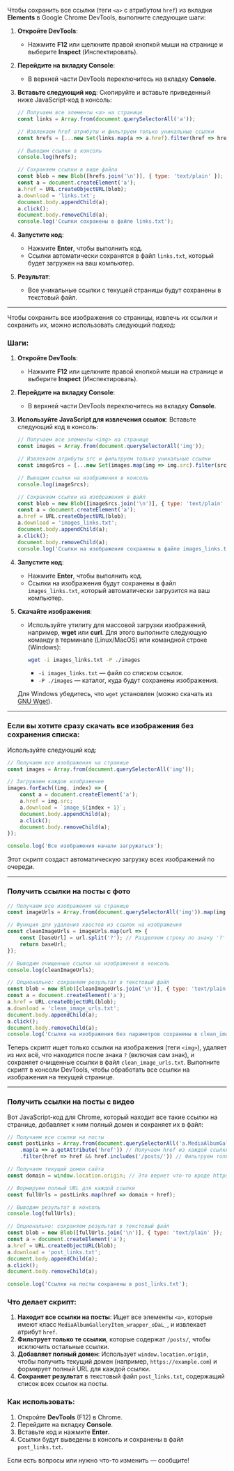 Чтобы сохранить все ссылки (теги `<a>` с атрибутом `href`) из вкладки **Elements** в Google Chrome DevTools, выполните следующие шаги:

1. **Откройте DevTools**:
   - Нажмите **F12** или щелкните правой кнопкой мыши на странице и выберите **Inspect** (Инспектировать).

2. **Перейдите на вкладку Console**:
   - В верхней части DevTools переключитесь на вкладку **Console**.

3. **Вставьте следующий код**:
   Скопируйте и вставьте приведенный ниже JavaScript-код в консоль:

   ```javascript
   // Получаем все элементы <a> на странице
   const links = Array.from(document.querySelectorAll('a'));

   // Извлекаем href атрибуты и фильтруем только уникальные ссылки
   const hrefs = [...new Set(links.map(a => a.href).filter(href => href))];

   // Выводим ссылки в консоль
   console.log(hrefs);

   // Сохраняем ссылки в виде файла
   const blob = new Blob([hrefs.join('\n')], { type: 'text/plain' });
   const a = document.createElement('a');
   a.href = URL.createObjectURL(blob);
   a.download = 'links.txt';
   document.body.appendChild(a);
   a.click();
   document.body.removeChild(a);
   console.log('Ссылки сохранены в файле links.txt');
   ```

4. **Запустите код**:
   - Нажмите **Enter**, чтобы выполнить код.
   - Ссылки автоматически сохранятся в файл `links.txt`, который будет загружен на ваш компьютер.

5. **Результат**:
   - Все уникальные ссылки с текущей страницы будут сохранены в текстовый файл.

---

Чтобы сохранить все изображения со страницы, извлечь их ссылки и сохранить их, можно использовать следующий подход:

### Шаги:

1. **Откройте DevTools**:
   - Нажмите **F12** или щелкните правой кнопкой мыши на странице и выберите **Inspect** (Инспектировать).

2. **Перейдите на вкладку Console**:
   - В верхней части DevTools переключитесь на вкладку **Console**.

3. **Используйте JavaScript для извлечения ссылок**:
   Вставьте следующий код в консоль:

   ```javascript
   // Получаем все элементы <img> на странице
   const images = Array.from(document.querySelectorAll('img'));

   // Извлекаем атрибуты src и фильтруем только уникальные ссылки
   const imageSrcs = [...new Set(images.map(img => img.src).filter(src => src))];

   // Выводим ссылки на изображения в консоль
   console.log(imageSrcs);

   // Сохраняем ссылки на изображения в файл
   const blob = new Blob([imageSrcs.join('\n')], { type: 'text/plain' });
   const a = document.createElement('a');
   a.href = URL.createObjectURL(blob);
   a.download = 'images_links.txt';
   document.body.appendChild(a);
   a.click();
   document.body.removeChild(a);
   console.log('Ссылки на изображения сохранены в файле images_links.txt');
   ```

4. **Запустите код**:
   - Нажмите **Enter**, чтобы выполнить код.
   - Ссылки на изображения будут сохранены в файл `images_links.txt`, который автоматически загрузится на ваш компьютер.

5. **Скачайте изображения**:
   - Используйте утилиту для массовой загрузки изображений, например, **wget** или **curl**. Для этого выполните следующую команду в терминале (Linux/MacOS) или командной строке (Windows):

     ```bash
     wget -i images_links.txt -P ./images
     ```

     - `-i images_links.txt` — файл со списком ссылок.
     - `-P ./images` — каталог, куда будут сохранены изображения.

   Для Windows убедитесь, что `wget` установлен (можно скачать из [GNU Wget](https://eternallybored.org/misc/wget/)).

---

### Если вы хотите сразу скачать все изображения без сохранения списка:

Используйте следующий код:

```javascript
// Получаем все изображения на странице
const images = Array.from(document.querySelectorAll('img'));

// Загружаем каждое изображение
images.forEach((img, index) => {
    const a = document.createElement('a');
    a.href = img.src;
    a.download = `image_${index + 1}`;
    document.body.appendChild(a);
    a.click();
    document.body.removeChild(a);
});

console.log('Все изображения начали загружаться');
```

Этот скрипт создаст автоматическую загрузку всех изображений по очереди.

---

### Получить ссылки на посты с фото

```javascript
// Получаем все изображения на странице
const imageUrls = Array.from(document.querySelectorAll('img')).map(img => img.src);

// Функция для удаления хвостов из ссылок на изображения
const cleanImageUrls = imageUrls.map(url => {
    const [baseUrl] = url.split('?'); // Разделяем строку по знаку '?'
    return baseUrl;
});

// Выводим очищенные ссылки на изображения в консоль
console.log(cleanImageUrls);

// Опционально: сохраняем результат в текстовый файл
const blob = new Blob([cleanImageUrls.join('\n')], { type: 'text/plain' });
const a = document.createElement('a');
a.href = URL.createObjectURL(blob);
a.download = 'clean_image_urls.txt';
document.body.appendChild(a);
a.click();
document.body.removeChild(a);
console.log('Ссылки на изображения без параметров сохранены в clean_image_urls.txt');

```

Теперь скрипт ищет только ссылки на изображения (теги `<img>`), удаляет из них всё, что находится после знака `?` (включая сам знак), и сохраняет очищенные ссылки в файл `clean_image_urls.txt`. Выполните скрипт в консоли DevTools, чтобы обработать все ссылки на изображения на текущей странице. 

---

### Получить ссылки на посты с видео

Вот JavaScript-код для Chrome, который находит все такие ссылки на странице, добавляет к ним полный домен и сохраняет их в файл:

```javascript
// Получаем все ссылки на посты
const postLinks = Array.from(document.querySelectorAll('a.MediaAlbumGalleryItem_wrapper_oDaL_'))
    .map(a => a.getAttribute('href')) // Получаем href из каждой ссылки
    .filter(href => href && href.includes('/posts/')) // Фильтруем только ссылки на посты

// Получаем текущий домен сайта
const domain = window.location.origin; // Это вернет что-то вроде https://example.com

// Формируем полный URL для каждой ссылки
const fullUrls = postLinks.map(href => domain + href);

// Выводим результат в консоль
console.log(fullUrls);

// Опционально: сохраняем результат в текстовый файл
const blob = new Blob([fullUrls.join('\n')], { type: 'text/plain' });
const a = document.createElement('a');
a.href = URL.createObjectURL(blob);
a.download = 'post_links.txt';
document.body.appendChild(a);
a.click();
document.body.removeChild(a);

console.log('Ссылки на посты сохранены в post_links.txt');
```

### Что делает скрипт:
1. **Находит все ссылки на посты**: Ищет все элементы `<a>`, которые имеют класс `MediaAlbumGalleryItem_wrapper_oDaL_`, и извлекает атрибут `href`.
2. **Фильтрует только те ссылки**, которые содержат `/posts/`, чтобы исключить остальные ссылки.
3. **Добавляет полный домен**: Использует `window.location.origin`, чтобы получить текущий домен (например, `https://example.com`) и формирует полный URL для каждой ссылки.
4. **Сохраняет результат** в текстовый файл `post_links.txt`, содержащий список всех ссылок на посты.

### Как использовать:
1. Откройте **DevTools** (F12) в Chrome.
2. Перейдите на вкладку **Console**.
3. Вставьте код и нажмите **Enter**.
4. Ссылки будут выведены в консоль и сохранены в файл `post_links.txt`.

Если есть вопросы или нужно что-то изменить — сообщите!

